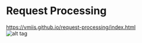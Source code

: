 # Request Processing

https://vmiis.github.io/request-processing/index.html  
![alt tag](https://vmiis.github.io/images/structure2.png)
